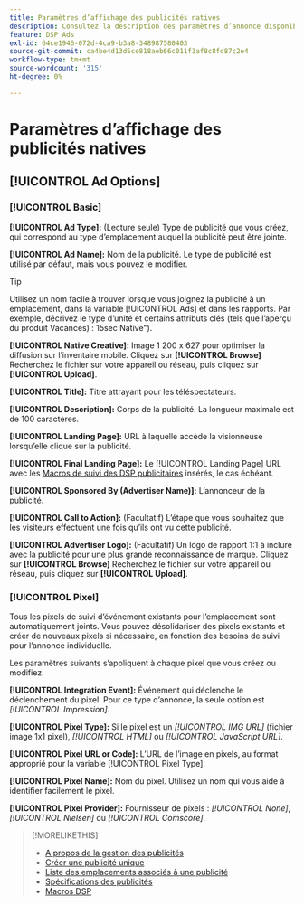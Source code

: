 ```yaml
---
title: Paramètres d’affichage des publicités natives
description: Consultez la description des paramètres d’annonce disponibles pour les annonces d’affichage natives.
feature: DSP Ads
exl-id: 64ce1946-072d-4ca9-b3a8-348987580403
source-git-commit: ca4be4d13d5ce818aeb66c011f3af8c8fd87c2e4
workflow-type: tm+mt
source-wordcount: '315'
ht-degree: 0%

---
```


# Paramètres d’affichage des publicités natives

## [!UICONTROL Ad Options]

### [!UICONTROL Basic]

**[!UICONTROL Ad Type]:** (Lecture seule) Type de publicité que vous créez, qui correspond au type d’emplacement auquel la publicité peut être jointe.

**[!UICONTROL Ad Name]:** Nom de la publicité. Le type de publicité est utilisé par défaut, mais vous pouvez le modifier.

>[!TIP]
>
> Utilisez un nom facile à trouver lorsque vous joignez la publicité à un emplacement, dans la variable [!UICONTROL Ads] et dans les rapports. Par exemple, décrivez le type d’unité et certains attributs clés (tels que l’aperçu du produit Vacances) : 15sec Native&quot;).

**[!UICONTROL Native Creative]:** Image 1 200 x 627 pour optimiser la diffusion sur l’inventaire mobile. Cliquez sur **[!UICONTROL Browse]** Recherchez le fichier sur votre appareil ou réseau, puis cliquez sur **[!UICONTROL Upload]**.

**[!UICONTROL Title]:** Titre attrayant pour les téléspectateurs.

**[!UICONTROL Description]:** Corps de la publicité. La longueur maximale est de 100 caractères.

**[!UICONTROL Landing Page]:** URL à laquelle accède la visionneuse lorsqu’elle clique sur la publicité.

**[!UICONTROL Final Landing Page]:** Le [!UICONTROL Landing Page] URL avec les [Macros de suivi des DSP publicitaires](/help/dsp/campaign-management/macros.md) insérés, le cas échéant.

**[!UICONTROL Sponsored By (Advertiser Name)]:** L’annonceur de la publicité.

**[!UICONTROL Call to Action]:** (Facultatif) L’étape que vous souhaitez que les visiteurs effectuent une fois qu’ils ont vu cette publicité.

**[!UICONTROL Advertiser Logo]:** (Facultatif) Un logo de rapport 1:1 à inclure avec la publicité pour une plus grande reconnaissance de marque. Cliquez sur **[!UICONTROL Browse]** Recherchez le fichier sur votre appareil ou réseau, puis cliquez sur **[!UICONTROL Upload]**.

### [!UICONTROL Pixel]

Tous les pixels de suivi d’événement existants pour l’emplacement sont automatiquement joints. Vous pouvez désolidariser des pixels existants et créer de nouveaux pixels si nécessaire, en fonction des besoins de suivi pour l’annonce individuelle.

Les paramètres suivants s’appliquent à chaque pixel que vous créez ou modifiez.

**[!UICONTROL Integration Event]:** Événement qui déclenche le déclenchement du pixel. Pour ce type d’annonce, la seule option est *[!UICONTROL Impression]*.

**[!UICONTROL Pixel Type]:** Si le pixel est un *[!UICONTROL IMG URL]* (fichier image 1x1 pixel), *[!UICONTROL HTML]* ou *[!UICONTROL JavaScript URL]*.

**[!UICONTROL Pixel URL or Code]:** L’URL de l’image en pixels, au format approprié pour la variable [!UICONTROL Pixel Type].

**[!UICONTROL Pixel Name]:** Nom du pixel. Utilisez un nom qui vous aide à identifier facilement le pixel.

**[!UICONTROL Pixel Provider]:** Fournisseur de pixels : *[!UICONTROL None]*, *[!UICONTROL Nielsen]* ou *[!UICONTROL Comscore]*.

>[!MORELIKETHIS]
>
>* [A propos de la gestion des publicités](ad-about.md)
>* [Créer une publicité unique](ad-create.md)
>* [Liste des emplacements associés à une publicité](/help/dsp/campaign-management/ads/ad-list-placements.md)
>* [Spécifications des publicités](ad-specs.md)
>* [Macros DSP](/help/dsp/campaign-management/macros.md)

